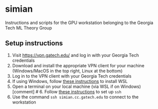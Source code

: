 # simian
Instructions and scripts for the GPU workstation belonging to the Georgia Tech ML Theory Group

## Setup instructions

1. Visit <https://vpn.gatech.edu/> and log in with your Georgia Tech credentials
2. Download and install the appropriate VPN client for your machine (Windows/MacOS in the top right, Linux at the bottom)
3. Log in to the VPN client with your Georgia Tech credentials
4. If using Windows, follow [these instructions](https://learn.microsoft.com/en-us/windows/wsl/install) to install WSL
5. Open a terminal on your local machine (via WSL if on Windows)
[comment] # 6. Follow [these instructions](https://support.cc.gatech.edu/support-tools/howto/secure-shell-ssh-tutorial) to set up `ssh`
7. Use the command `ssh simian.cc.gatech.edu` to connect to the workstation
